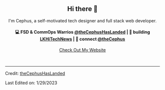 <h2 align="center"> Hi there 👋</h2>

<p align="center">
I'm Cephus, a self-motivated tech designer and full stack web developer.
</p>

<h4 align="center">
💻 FSD & CommOps Warrios <a href="https://github.com/theCephusHasLanded">@theCephusHasLanded</a> | 🌱 building <a href="https://github.com/theCephusHasLanded/LKHiTechNewsv2">LKHiTechNews</a> | 💬 connect <a href="https://www.linkedin.com/in/thecephus/">@theCephus</a>
</h4>
<p  align="center">
<a href="https://63c75b2eeb5c30012e0083b2--dapper-gumdrop-6154e4.netlify.app/">Check Out My Website</a>
</p>

<br/>


----
Credit: [theCephusHasLanded](https://github.com/theCephusHasLanded)

Last Edited on: 1/29/2023
